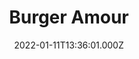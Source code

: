 ---
date: 2022-01-11T13:36:01.000Z
title: Burger Amour
latitude: 52.038372
longitude: 0.732262
category: checkin
---